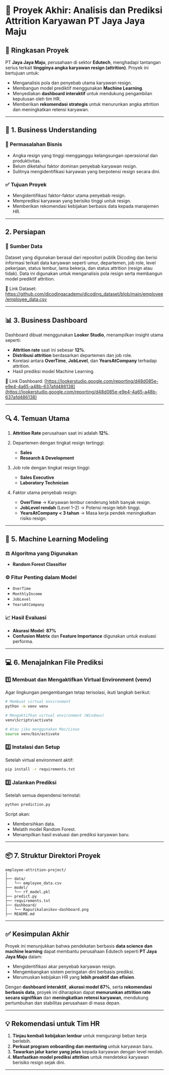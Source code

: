 # 🧠 Proyek Akhir: Analisis dan Prediksi Attrition Karyawan PT Jaya Jaya Maju

## 📍 Ringkasan Proyek

PT **Jaya Jaya Maju**, perusahaan di sektor **Edutech**, menghadapi tantangan serius terkait **tingginya angka karyawan resign (attrition)**. Proyek ini bertujuan untuk:

* Menganalisis pola dan penyebab utama karyawan resign.
* Membangun model prediktif menggunakan **Machine Learning**.
* Menyediakan **dashboard interaktif** untuk mendukung pengambilan keputusan oleh tim HR.
* Memberikan **rekomendasi strategis** untuk menurunkan angka attrition dan meningkatkan retensi karyawan.

---

## 💼 1. Business Understanding

### 🌟 Permasalahan Bisnis

* Angka resign yang tinggi mengganggu kelangsungan operasional dan produktivitas.
* Belum diketahui faktor dominan penyebab karyawan resign.
* Sulitnya mengidentifikasi karyawan yang berpotensi resign secara dini.

### ✅ Tujuan Proyek

* Mengidentifikasi faktor-faktor utama penyebab resign.
* Memprediksi karyawan yang berisiko tinggi untuk resign.
* Memberikan rekomendasi kebijakan berbasis data kepada manajemen HR.

---

## 2. Persiapan

### 📄 Sumber Data

Dataset yang digunakan berasal dari repositori publik Dicoding dan berisi informasi terkait data karyawan seperti umur, departemen, job role, level pekerjaan, status lembur, lama bekerja, dan status attrition (resign atau tidak). Data ini digunakan untuk menganalisis pola resign serta membangun model prediktif attrition.

📎 Link Dataset:
https://github.com/dicodingacademy/dicoding_dataset/blob/main/employee/employee_data.csv

---

## 📊 3. Business Dashboard

Dashboard dibuat menggunakan **Looker Studio**, menampilkan insight utama seperti:

* **Attrition rate** saat ini sebesar **12%**.
* **Distribusi attrition** berdasarkan departemen dan job role.
* Korelasi antara **OverTime**, **JobLevel**, dan **YearsAtCompany** terhadap attrition.
* Hasil prediksi model Machine Learning.

📎 Link Dashboard:
[https://lookerstudio.google.com/reporting/d48d085e-e9e4-4a65-a48b-637afd486138](https://lookerstudio.google.com/reporting/d48d085e-e9e4-4a65-a48b-637afd486138)

---

## 🔍 4. Temuan Utama

1. **Attrition Rate** perusahaan saat ini adalah **12%**.
2. Departemen dengan tingkat resign tertinggi:

   * **Sales**
   * **Research & Development**
3. Job role dengan tingkat resign tinggi:

   * **Sales Executive**
   * **Laboratory Technician**
4. Faktor utama penyebab resign:

   * **OverTime** → Karyawan lembur cenderung lebih banyak resign.
   * **JobLevel rendah** (Level 1–2) → Potensi resign lebih tinggi.
   * **YearsAtCompany < 3 tahun** → Masa kerja pendek meningkatkan risiko resign.

---

## 🤖 5. Machine Learning Modeling

### ⚖️ Algoritma yang Digunakan

* **Random Forest Classifier**

### ⚙️ Fitur Penting dalam Model

* `OverTime`
* `MonthlyIncome`
* `JobLevel`
* `YearsAtCompany`

### 📈 Hasil Evaluasi

* **Akurasi Model**: **87%**
* **Confusion Matrix** dan **Feature Importance** digunakan untuk evaluasi performa.

---

## 💻 6. Menajalnkan File Prediksi

### 1️⃣ Membuat dan Mengaktifkan Virtual Environment (venv)

Agar lingkungan pengembangan tetap terisolasi, ikuti langkah berikut:

```bash
# Membuat virtual environment
python -m venv venv

# Mengaktifkan virtual environment (Windows)
venv\Scripts\activate

# Atau jika menggunakan Mac/Linux
source venv/bin/activate
```

### 2️⃣ Instalasi dan Setup

Setelah virtual environment aktif:

```bash
pip install -r requirements.txt
```

### 3️⃣ Jalankan Prediksi

Setelah semua dependensi terinstal:

```bash
python prediction.py
```

Script akan:

* Membersihkan data.
* Melatih model Random Forest.
* Menampilkan hasil evaluasi dan prediksi karyawan baru.

---
## 📦 7. Struktur Direktori Proyek

```
employee-attrition-project/
│
├── data/
│   └── employee_data.csv
├── model/
│   └── rf_model.pkl
├── predict.py
├── requirements.txt
├── dashboard/
│   └── Rapurikalanikov-dashboard.png
├── README.md
```

---

## ✅ Kesimpulan Akhir

Proyek ini menunjukkan bahwa pendekatan berbasis **data science dan machine learning** dapat membantu perusahaan Edutech seperti **PT Jaya Jaya Maju** dalam:

* Mengidentifikasi akar penyebab karyawan resign.
* Mengembangkan sistem peringatan dini berbasis prediksi.
* Merumuskan kebijakan HR yang **lebih proaktif dan efisien**.

Dengan **dashboard interaktif**, **akurasi model 87%**, serta **rekomendasi berbasis data**, proyek ini diharapkan dapat **menurunkan attrition rate secara signifikan** dan **meningkatkan retensi karyawan**, mendukung pertumbuhan dan stabilitas perusahaan di masa depan.

---
## 💡 Rekomendasi untuk Tim HR

1. **Tinjau kembali kebijakan lembur** untuk mengurangi beban kerja berlebih.
2. **Perkuat program onboarding dan mentoring** untuk karyawan baru.
3. **Tawarkan jalur karier yang jelas** kepada karyawan dengan level rendah.
4. **Manfaatkan model prediksi attrition** untuk mendeteksi karyawan berisiko resign sejak dini.

---
